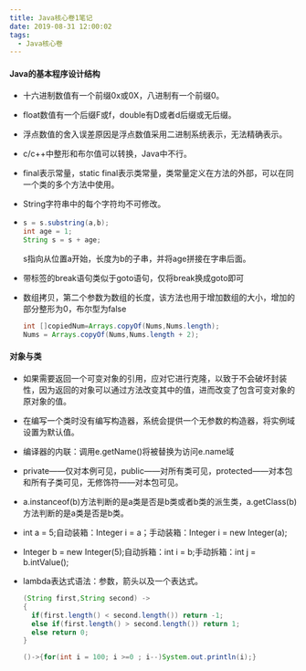 ```yaml
---
title: Java核心卷1笔记
date: 2019-08-31 12:00:02
tags:
  - Java核心卷
---
```


#### Java的基本程序设计结构

- 十六进制数值有一个前缀0x或0X，八进制有一个前缀0。

- float数值有一个后缀F或f，double有D或者d后缀或无后缀。

- 浮点数值的舍入误差原因是浮点数值采用二进制系统表示，无法精确表示。

- c/c++中整形和布尔值可以转换，Java中不行。

- final表示常量，static final表示类常量，类常量定义在方法的外部，可以在同一个类的多个方法中使用。

- String字符串中的每个字符均不可修改。

- ```java
  s = s.substring(a,b);
  int age = 1;
  String s = s + age;
  ```

  s指向从位置a开始，长度为b的子串，并将age拼接在字串后面。

- 带标签的break语句类似于goto语句，仅将break换成goto即可

- 数组拷贝，第二个参数为数组的长度，该方法也用于增加数组的大小，增加的部分整形为0，布尔型为false

  ```java
  int []copiedNum=Arrays.copyOf(Nums,Nums.length);
  Nums = Arrays.copyOf(Nums,Nums.length + 2);
  ```

<!--more-->

#### 对象与类

- 如果需要返回一个可变对象的引用，应对它进行克隆，以致于不会破坏封装性，因为返回的对象可以通过方法改变其中的值，进而改变了包含可变对象的原对象的值。

- 在编写一个类时没有编写构造器，系统会提供一个无参数的构造器，将实例域设置为默认值。

- 编译器的内联：调用e.getName()将被替换为访问e.name域

- private——仅对本例可见，public——对所有类可见，protected——对本包和所有子类可见，无修饰符——对本包可见。

- a.instanceof(b)方法判断的是a类是否是b类或者b类的派生类，a.getClass(b)方法判断的是a类是否是b类。

- int a = 5;自动装箱：Integer i = a；手动装箱：Integer i = new Integer(a);

- Integer b = new Integer(5);自动拆箱：int i = b;手动拆箱：int j = b.intValue(); 

- lambda表达式语法：参数，箭头以及一个表达式。

  ```java
  (String first,String second) ->
  {
  	if(first.length() < second.length()) return -1;
  	else if(first.length() > second.length()) return 1;
  	else return 0;
  }
  
  ()->{for(int i = 100; i >=0 ; i--)System.out.println(i);}
  ```

